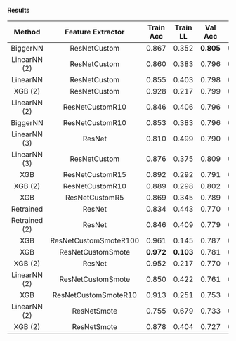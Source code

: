 **Results**
  
| Method             |   Feature Extractor   | Train Acc | Train LL  |  Val Acc  |   Val LL  |  Test Acc |  Test LL  |   Cmp LL   |
| :----------------: | :-------------------: | :-------: | :-------: | :-------: | :-------: | :-------: | :-------: | :--------: |
| BiggerNN           | ResNetCustom          |   0.867   |   0.352   | **0.805** |   0.538   | **0.805** | **0.499** |   0.5290   |
| LinearNN (2)       | ResNetCustom          |   0.860   |   0.383   |   0.796   | **0.528** |   0.802   |   0.500   | **0.5201** |
| LinearNN           | ResNetCustom          |   0.855   |   0.403   |   0.798   |   0.529   |   0.801   |   0.505   |   0.5231   |
| XGB (2)            | ResNetCustom          |   0.928   |   0.217   |   0.799   |   0.565   | **0.805** |   0.517   |     -      |
| LinearNN (2)       | ResNetCustomR10       |   0.846   |   0.406   |   0.796   |   0.548   |   0.800   |   0.521   |     -      |
| BiggerNN           | ResNetCustomR10       |   0.853   |   0.383   |   0.796   |   0.558   |   0.791   |   0.526   |     -      |
| LinearNN (3)       | ResNet                |   0.810   |   0.499   |   0.790   |   0.561   |   0.793   |   0.535   |     -      |
| LinearNN (3)       | ResNetCustom          |   0.876   |   0.375   |   0.809   |   0.541   |   0.800   |   0.537   |     -      |
| XGB                | ResNetCustomR15       |   0.892   |   0.292   |   0.791   |   0.575   |   0.796   |   0.541   |     -      |
| XGB (2)            | ResNetCustomR10       |   0.889   |   0.298   |   0.802   |   0.574   | **0.805** |   0.541   |     -      |
| XGB                | ResNetCustomR5        |   0.869   |   0.345   |   0.789   |   0.582   |   0.798   |   0.547   |     -      |
| Retrained          | ResNet                |   0.834   |   0.443   |   0.770   |   0.590   |   0.785   |   0.553   |     -      |
| Retrained (2)      | ResNet                |   0.846   |   0.409   |   0.779   |   0.588   |   0.793   |   0.556   |     -      |
| XGB                | ResNetCustomSmoteR100 |   0.961   |   0.145   |   0.787   |   0.595   |   0.786   |   0.567   |     -      |
| XGB                | ResNetCustomSmote     | **0.972** | **0.103** |   0.781   |   0.623   |   0.798   |   0.574   |     -      |
| XGB (2)            | ResNet                |   0.952   |   0.217   |   0.770   |   0.596   |   0.778   |   0.582   |     -      |
| LinearNN (2)       | ResNetCustomSmote     |   0.850   |   0.422   |   0.761   |   0.590   |   0.778   |   0.583   |     -      |
| XGB                | ResNetCustomSmoteR10  |   0.913   |   0.251   |   0.753   |   0.672   |   0.760   |   0.630   |     -      |
| LinearNN (2)       | ResNetSmote           |   0.755   |   0.679   |   0.733   |   0.721   |   0.753   |   0.705   |     -      |
| XGB (2)            | ResNetSmote           |   0.878   |   0.404   |   0.727   |   0.769   |   0.722   |   0.738   |     -      |
